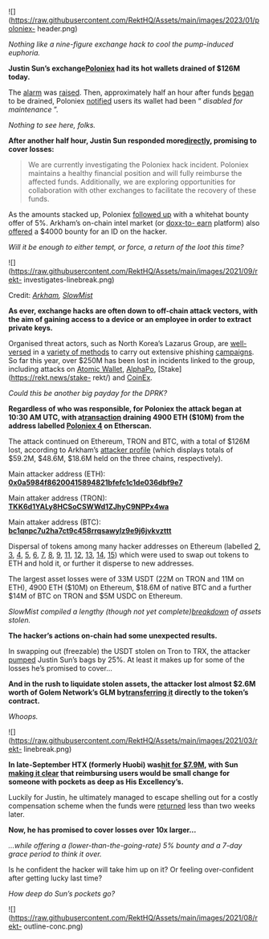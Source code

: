 ![](https://raw.githubusercontent.com/RektHQ/Assets/main/images/2023/01/poloniex-
header.png)

_Nothing like a nine-figure exchange hack to cool the pump-induced euphoria._

 **Justin Sun’s exchange[Poloniex](https://poloniex.com/) had its hot wallets
drained of $126M today.**

The [alarm](https://twitter.com/CyversAlerts/status/1722931014832370130) was
[raised](https://twitter.com/peckshield/status/1722931275764474329). Then,
approximately half an hour after funds
[began](https://etherscan.io/tx/0xcbf1547119ae869604585997b11d118bb423f32ae75c2fe055b7eb8d79d3ae77)
to be drained, Poloniex
[notified](https://twitter.com/PoloSupport/status/1722934043543752968) users
its wallet had been “ _disabled for maintenance_ ”.

 _Nothing to see here, folks._

 **After another half hour, Justin Sun responded
more[directly](https://twitter.com/justinsuntron/status/1722942733680296246),
promising to cover losses:**

> We are currently investigating the Poloniex hack incident. Poloniex
> maintains a healthy financial position and will fully reimburse the affected
> funds. Additionally, we are exploring opportunities for collaboration with
> other exchanges to facilitate the recovery of these funds.

As the amounts stacked up, Poloniex [followed
up](https://twitter.com/Poloniex/status/1722956238160536049) with a whitehat
bounty offer of 5%. Arkham’s on-chain intel market (or [doxx-to-
earn](https://rekt.news/arkham-asylum/) platform) also
[offered](https://twitter.com/ArkhamIntel/status/1722944982456078544) a $4000
bounty for an ID on the hacker.

 _Will it be enough to either tempt, or force, a return of the loot this
time?_

![](https://raw.githubusercontent.com/RektHQ/Assets/main/images/2021/09/rekt-
investigates-linebreak.png)

Credit:
_[Arkham](https://platform.arkhamintelligence.com/explorer/entity/893f9614-ccae-4b56-bf6e-6b072b297b5c),
[SlowMist](https://twitter.com/SlowMist_Team/status/1722965423803580735)_

 **As ever, exchange hacks are often down to off-chain attack vectors, with
the aim of gaining access to a device or an employee in order to extract
private keys.**

Organised threat actors, such as North Korea’s Lazarus Group, are [well-
versed](https://rekt.news/big-phish/) in a [variety of
methods](https://rekt.news/big-phish/) to carry out extensive phishing
[campaigns](https://twitter.com/tayvano_/status/1703603575954583985). So far
this year, over $250M has been lost in incidents linked to the group,
including attacks on [Atomic Wallet](https://rekt.news/atomic-wallet-rekt/),
[AlphaPo](https://rekt.news/alphapo-rekt/), [Stake](https://rekt.news/stake-
rekt/) and [CoinEx](https://rekt.news/coinex-rekt/).

 _Could this be another big payday for the DPRK?_

 **Regardless of who was responsible, for Poloniex the attack began at 10:30
AM UTC, with
a[transaction](https://etherscan.io/tx/0xcbf1547119ae869604585997b11d118bb423f32ae75c2fe055b7eb8d79d3ae77)
draining 4900 ETH ($10M) from the address labelled [Poloniex
4](https://etherscan.io/address/0xa910f92acdaf488fa6ef02174fb86208ad7722ba) on
Etherscan.**

The attack continued on Ethereum, TRON and BTC, with a total of $126M lost,
according to Arkham’s [attacker
profile](https://platform.arkhamintelligence.com/explorer/entity/893f9614-ccae-4b56-bf6e-6b072b297b5c)
(which displays totals of $59.2M, $48.6M, $18.6M held on the three chains,
respectively).

Main attacker address (ETH):
**[0x0a5984f86200415894821bfefc1c1de036dbf9e7](https://etherscan.io/address/0x0a5984f86200415894821bfefc1c1de036dbf9e7)**

Main attaker address (TRON):
**[TKK6d1YALy8HCSoCSWWd1ZJhyC9NPPx4wa](https://tronscan.org/#/address/TKK6d1YALy8HCSoCSWWd1ZJhyC9NPPx4wa)**

Main attaker address (BTC):
**[bc1qnpc7u2ha7ct9c458rrqsawylz9e9j6jvkvzttt](https://blockchair.com/bitcoin/address/bc1qnpc7u2ha7ct9c458rrqsawylz9e9j6jvkvzttt)**

Dispersal of tokens among many hacker addresses on Ethereum (labelled
[2](https://etherscan.io/address/0x5c2aeb0bc2f6597470698b3b31f606c74c5ec551),
[3](https://etherscan.io/address/0x93f6344465e398de70c145c470bc28d46756ec4a),
[4](https://etherscan.io/address/0x6ce8c5ad1339fb9d7e40f0f4e234e7ca847163de),
[5](https://etherscan.io/address/0x6fdc04a1f47376b3b202ba1af90a5f78f544f18e),
[6](https://etherscan.io/address/0x4be46ebbe246acb1faca6adee665279c5bf69d4b),
[7](https://etherscan.io/address/0x97beb3b19c674f4a70193b69c5115d8ecc7cc9ec),
[8](https://etherscan.io/address/0x8e4a696068895a9f5dd93bb1edee985d6f6a0496),
[9](https://etherscan.io/address/0x9e3b8da544bbacb7a7f5284dc9c2aff111180efd),
[11](https://etherscan.io/address/0xefcf293e7710fec293f6cede50de6db0953ee17f),
[12](https://etherscan.io/address/0x3fcb19ea65effc08dddd01d1b804a2924d266ac0),
[13](https://etherscan.io/address/0x24d344a09479f8093e907ab9a6d22202cdacfef3),
[14](https://etherscan.io/address/0xd262b0ee6110e86088a627a492f9e67a721b29fd),
[15](https://etherscan.io/address/0x4df469dead6ea63ab81c795493c56642ce4ba100))
which were used to swap out tokens to ETH and hold it, or further it disperse
to new addresses.

The largest asset losses were of 33M USDT (22M on TRON and 11M on ETH), 4900
ETH ($10M) on Ethereum, $18.6M of native BTC and a further $14M of BTC on TRON
and $5M USDC on Ethereum.

 _SlowMist compiled a lengthy (though not yet
complete)[breakdown](https://twitter.com/SlowMist_Team/status/1722965423803580735)
of assets stolen._

 **The hacker’s actions on-chain had some unexpected results.**

In swapping out (freezable) the USDT stolen on Tron to TRX, the attacker
[pumped](https://twitter.com/tier10k/status/1722937259530264704) Justin Sun’s
bags by 25%. At least it makes up for some of the losses he’s promised to
cover…

 **And in the rush to liquidate stolen assets, the attacker lost almost $2.6M
worth of Golem Network’s GLM by[transferring
it](https://etherscan.io/tx/0xc9700e4f072878c4e4066d1c9cd160692468f2d1c4c47795d28635772abc18db)
directly to the token’s contract.**

 _Whoops._

![](https://raw.githubusercontent.com/RektHQ/Assets/main/images/2021/03/rekt-
linebreak.png)

 **In late-September HTX (formerly Huobi) was[hit for
$7.9M](https://rekt.news/htx-huobi-rekt/), with Sun [making it
clear](https://twitter.com/justinsuntron/status/1706313152231575695) that
reimbursing users would be small change for someone with pockets as deep as
His Excellency’s.**

Luckily for Justin, he ultimately managed to escape shelling out for a costly
compensation scheme when the funds were
[returned](https://twitter.com/justinsuntron/status/1710687727686160676) less
than two weeks later.

 **Now, he has promised to cover losses over 10x larger…**

 _…while offering a (lower-than-the-going-rate) 5% bounty and a 7-day grace
period to think it over._

Is he confident the hacker will take him up on it? Or feeling over-confident
after getting lucky last time?

 _How deep do Sun’s pockets go?_

![](https://raw.githubusercontent.com/RektHQ/Assets/main/images/2021/08/rekt-
outline-conc.png)


